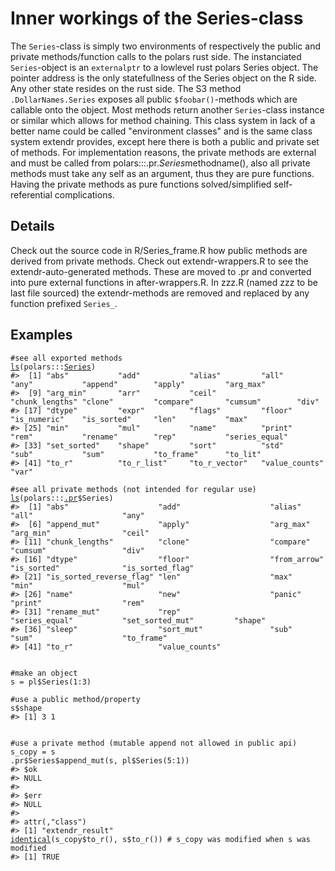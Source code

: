 # Inner workings of the Series-class

The `Series`-class is simply two environments of respectively the public and private methods/function calls to the polars rust side. The instanciated `Series`-object is an `externalptr` to a lowlevel rust polars Series object. The pointer address is the only statefullness of the Series object on the R side. Any other state resides on the rust side. The S3 method `.DollarNames.Series` exposes all public `$foobar()`-methods which are callable onto the object. Most methods return another `Series`-class instance or similar which allows for method chaining. This class system in lack of a better name could be called "environment classes" and is the same class system extendr provides, except here there is both a public and private set of methods. For implementation reasons, the private methods are external and must be called from polars:::.pr.$Series$methodname(), also all private methods must take any self as an argument, thus they are pure functions. Having the private methods as pure functions solved/simplified self-referential complications.

## Details

Check out the source code in R/Series_frame.R how public methods are derived from private methods. Check out extendr-wrappers.R to see the extendr-auto-generated methods. These are moved to .pr and converted into pure external functions in after-wrappers.R. In zzz.R (named zzz to be last file sourced) the extendr-methods are removed and replaced by any function prefixed `Series_`.

## Examples

<pre class='r-example'><code><span class='r-in'><span><span class='co'>#see all exported methods</span></span></span>
<span class='r-in'><span><span class='fu'><a href='https://rdrr.io/r/base/ls.html'>ls</a></span><span class='op'>(</span><span class='fu'>polars</span><span class='fu'>:::</span><span class='va'><a href='https://rdrr.io/pkg/polars/man/Series.html'>Series</a></span><span class='op'>)</span></span></span>
<span class='r-out co'><span class='r-pr'>#&gt;</span>  [1] "abs"           "add"           "alias"         "all"           "any"           "append"        "apply"         "arg_max"      </span>
<span class='r-out co'><span class='r-pr'>#&gt;</span>  [9] "arg_min"       "arr"           "ceil"          "chunk_lengths" "clone"         "compare"       "cumsum"        "div"          </span>
<span class='r-out co'><span class='r-pr'>#&gt;</span> [17] "dtype"         "expr"          "flags"         "floor"         "is_numeric"    "is_sorted"     "len"           "max"          </span>
<span class='r-out co'><span class='r-pr'>#&gt;</span> [25] "min"           "mul"           "name"          "print"         "rem"           "rename"        "rep"           "series_equal" </span>
<span class='r-out co'><span class='r-pr'>#&gt;</span> [33] "set_sorted"    "shape"         "sort"          "std"           "sub"           "sum"           "to_frame"      "to_lit"       </span>
<span class='r-out co'><span class='r-pr'>#&gt;</span> [41] "to_r"          "to_r_list"     "to_r_vector"   "value_counts"  "var"          </span>
<span class='r-in'><span></span></span>
<span class='r-in'><span><span class='co'>#see all private methods (not intended for regular use)</span></span></span>
<span class='r-in'><span><span class='fu'><a href='https://rdrr.io/r/base/ls.html'>ls</a></span><span class='op'>(</span><span class='fu'>polars</span><span class='fu'>:::</span><span class='va'><a href='https://rdrr.io/pkg/polars/man/dot-pr.html'>.pr</a></span><span class='op'>$</span><span class='va'>Series</span><span class='op'>)</span></span></span>
<span class='r-out co'><span class='r-pr'>#&gt;</span>  [1] "abs"                    "add"                    "alias"                  "all"                    "any"                   </span>
<span class='r-out co'><span class='r-pr'>#&gt;</span>  [6] "append_mut"             "apply"                  "arg_max"                "arg_min"                "ceil"                  </span>
<span class='r-out co'><span class='r-pr'>#&gt;</span> [11] "chunk_lengths"          "clone"                  "compare"                "cumsum"                 "div"                   </span>
<span class='r-out co'><span class='r-pr'>#&gt;</span> [16] "dtype"                  "floor"                  "from_arrow"             "is_sorted"              "is_sorted_flag"        </span>
<span class='r-out co'><span class='r-pr'>#&gt;</span> [21] "is_sorted_reverse_flag" "len"                    "max"                    "min"                    "mul"                   </span>
<span class='r-out co'><span class='r-pr'>#&gt;</span> [26] "name"                   "new"                    "panic"                  "print"                  "rem"                   </span>
<span class='r-out co'><span class='r-pr'>#&gt;</span> [31] "rename_mut"             "rep"                    "series_equal"           "set_sorted_mut"         "shape"                 </span>
<span class='r-out co'><span class='r-pr'>#&gt;</span> [36] "sleep"                  "sort_mut"               "sub"                    "sum"                    "to_frame"              </span>
<span class='r-out co'><span class='r-pr'>#&gt;</span> [41] "to_r"                   "value_counts"          </span>
<span class='r-in'><span></span></span>
<span class='r-in'><span></span></span>
<span class='r-in'><span><span class='co'>#make an object</span></span></span>
<span class='r-in'><span><span class='va'>s</span> <span class='op'>=</span> <span class='va'>pl</span><span class='op'>$</span><span class='fu'>Series</span><span class='op'>(</span><span class='fl'>1</span><span class='op'>:</span><span class='fl'>3</span><span class='op'>)</span></span></span>
<span class='r-in'><span></span></span>
<span class='r-in'><span><span class='co'>#use a public method/property</span></span></span>
<span class='r-in'><span><span class='va'>s</span><span class='op'>$</span><span class='va'>shape</span></span></span>
<span class='r-out co'><span class='r-pr'>#&gt;</span> [1] 3 1</span>
<span class='r-in'><span></span></span>
<span class='r-in'><span></span></span>
<span class='r-in'><span><span class='co'>#use a private method (mutable append not allowed in public api)</span></span></span>
<span class='r-in'><span><span class='va'>s_copy</span> <span class='op'>=</span> <span class='va'>s</span></span></span>
<span class='r-in'><span><span class='va'>.pr</span><span class='op'>$</span><span class='va'>Series</span><span class='op'>$</span><span class='fu'>append_mut</span><span class='op'>(</span><span class='va'>s</span>, <span class='va'>pl</span><span class='op'>$</span><span class='fu'>Series</span><span class='op'>(</span><span class='fl'>5</span><span class='op'>:</span><span class='fl'>1</span><span class='op'>)</span><span class='op'>)</span></span></span>
<span class='r-out co'><span class='r-pr'>#&gt;</span> $ok</span>
<span class='r-out co'><span class='r-pr'>#&gt;</span> NULL</span>
<span class='r-out co'><span class='r-pr'>#&gt;</span> </span>
<span class='r-out co'><span class='r-pr'>#&gt;</span> $err</span>
<span class='r-out co'><span class='r-pr'>#&gt;</span> NULL</span>
<span class='r-out co'><span class='r-pr'>#&gt;</span> </span>
<span class='r-out co'><span class='r-pr'>#&gt;</span> attr(,"class")</span>
<span class='r-out co'><span class='r-pr'>#&gt;</span> [1] "extendr_result"</span>
<span class='r-in'><span><span class='fu'><a href='https://rdrr.io/r/base/identical.html'>identical</a></span><span class='op'>(</span><span class='va'>s_copy</span><span class='op'>$</span><span class='fu'>to_r</span><span class='op'>(</span><span class='op'>)</span>, <span class='va'>s</span><span class='op'>$</span><span class='fu'>to_r</span><span class='op'>(</span><span class='op'>)</span><span class='op'>)</span> <span class='co'># s_copy was modified when s was modified</span></span></span>
<span class='r-out co'><span class='r-pr'>#&gt;</span> [1] TRUE</span>
 </code></pre>